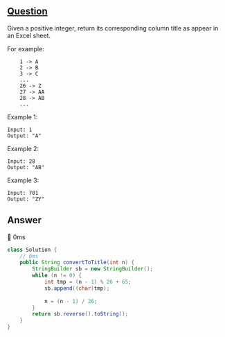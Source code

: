 ## [Question](https://leetcode.com/problems/excel-sheet-column-title/)

Given a positive integer, return its corresponding column title as appear in an Excel sheet.

For example:
```
    1 -> A
    2 -> B
    3 -> C
    ...
    26 -> Z
    27 -> AA
    28 -> AB 
    ...
```
Example 1:
```
Input: 1
Output: "A"
```
Example 2:
```
Input: 28
Output: "AB"
```
Example 3:
```
Input: 701
Output: "ZY"
```
## Answer
:rocket: 0ms 
```java
class Solution {
    // 0ms
    public String convertToTitle(int n) {
        StringBuilder sb = new StringBuilder();
        while (n != 0) {
            int tmp = (n - 1) % 26 + 65;
            sb.append((char)tmp);
            
            n = (n - 1) / 26;
        }
        return sb.reverse().toString();
    }
}
```

